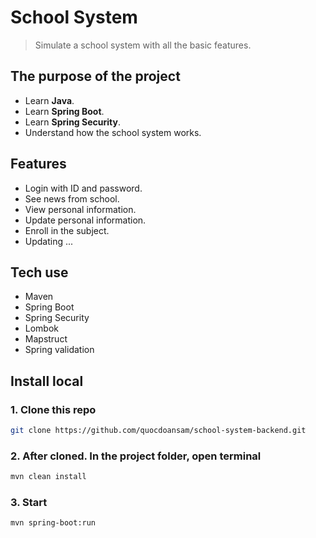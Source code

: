 # School System
> Simulate a school system with all the basic features.
## The purpose of the project
- Learn **Java**.
- Learn **Spring Boot**.
- Learn **Spring Security**.
- Understand how the school system works.
## Features
- Login with ID and password.
- See news from school.
- View personal information.
- Update personal information.
- Enroll in the subject.
- Updating ...
## Tech use
- Maven
- Spring Boot
- Spring Security
- Lombok
- Mapstruct
- Spring validation
## Install local
### 1. Clone this repo
```bash
git clone https://github.com/quocdoansam/school-system-backend.git
```
### 2. After cloned. In the project folder, open terminal
```bash
mvn clean install
```
### 3. Start
```bash
mvn spring-boot:run
```
